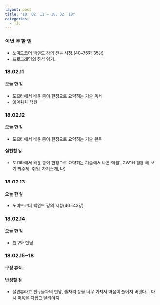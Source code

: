 ```yaml
---
layout: post
title: "18. 02. 11 ~ 18. 02. 18"
categories:
  - TIL
---
```


### 이번 주 할 일
- 노마드코더 백앤드 강의 전부 시청.(40~75화 35강)
- 프로그래밍의 정석 읽기.

### 18.02.11
#### 오늘 한 일
- 도요타에서 배운 종이 한장으로 요약하는 기술 독서
- 영어회화 학원

### 18.02.12
#### 오늘 한 일
- 도요타에서 배운 종이 한장으로 요약하는 기술 완독

#### 실천할 일
- 도요타에서 배운 종이 한장으로 요약하는 기술에서 나온 엑셀1, 2W1H 활용 해 보기!!!(주제: 취업, 자기소개, 나)

### 18.02.13
#### 오늘 한 일
- 노마드코더 백엔드 강의 시청(40~43강)

### 18.02.14
#### 오늘 한 일
- 친구와 만남

### 18.02.15~18
#### 구정 휴식..
#### 반성할 점
- 설연휴라고 친구들과의 만남, 술자리 등을 너무 가져서 마음이 풀어져 버렷다... 다시 마음을 다잡고 달려야지.
